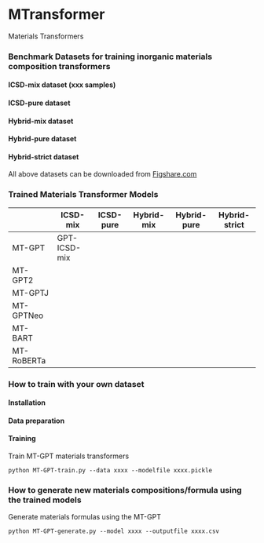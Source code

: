 # MTransformer
Materials Transformers


### Benchmark Datasets for training inorganic materials composition transformers

#### ICSD-mix dataset (xxx samples)

#### ICSD-pure dataset

#### Hybrid-mix dataset

#### Hybrid-pure dataset

#### Hybrid-strict dataset

All above datasets can be downloaded from <a href="http://www.figshare.com/">Figshare.com</a>

### Trained Materials Transformer Models

|         | ICSD-mix     | ICSD-pure | Hybrid-mix | Hybrid-pure | Hybrid-strict |
|---------|--------------|-----------|------------|-------------|---------------|
| MT-GPT     | GPT-ICSD-mix |           |            |             |               |
| MT-GPT2    |              |           |            |             |               |
| MT-GPTJ    |              |           |            |             |               |
| MT-GPTNeo  |              |           |            |             |               |
| MT-BART    |              |           |            |             |               |
| MT-RoBERTa |              |           |            |             |               |


### How to train with your own dataset

#### Installation


#### Data preparation


#### Training

Train MT-GPT materials transformers 
```
python MT-GPT-train.py --data xxxx --modelfile xxxx.pickle
```

### How to generate new materials compositions/formula using the trained models

Generate materials formulas using the MT-GPT 
```
python MT-GPT-generate.py --model xxxx --outputfile xxxx.csv
```
